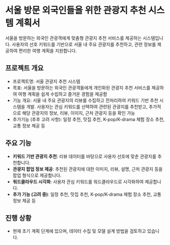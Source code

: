 # 서울 방문 외국인들을 위한 관광지 추천 시스템 계획서
서울을 방문하는 외국인 관광객에게 맞춤형 관광지 추천 서비스를 제공하는 시스템입니다. 사용자의 선호 키워드를 기반으로 서울 내 주요 관광지를 추천하고, 관련 정보를 제공하여 편리한 여행 계획을 지원합니다.

## 프로젝트 개요
- 프로젝트명: 서울 관광지 추천 시스템
- 목표: 서울을 방문하는 외국인 관광객들에게 개인화된 관광지 추천 서비스를 제공하여 여행 계획을 쉽게 수립하고 즐거운 경험을 제공함
- 기능 개요: 서울 내 주요 관광지의 리뷰를 수집하고 전처리하여 키워드 기반 추천 시스템을 개발. 사용자는 관심 키워드를 선택하여 관련된 관광지를 추천받고, 추가적으로 해당 관광지의 정보, 리뷰, 이미지, 근처 관광지 등을 확인 가능
- 추가기능 (추후 고려 사항): 일정 추천, 맛집 추천, K-pop/K-drama 체험 장소 추천, 교통 정보 제공 등

## 주요 기능
- **키워드 기반 관광지 추천**: 리뷰 데이터를 바탕으로 사용자 선호에 맞춘 관광지를 추천합니다.
- **관광지 팝업 정보 제공**: 추천된 관광지에 대한 이미지, 리뷰, 설명, 근처 관광지 등을 팝업 형식으로 제공합니다.
- **워드클라우드 시각화**: 사용자 관심 키워드를 워드클라우드로 시각화하여 제공합니다.
- **추가 기능 (고려 중)**: 일정 추천, 맛집 추천, K-pop/K-drama 체험 장소 추천, 교통 정보 제공 등

## 진행 상황
- 현재 초기 계획 단계에 있으며, 데이터 수집 및 모델 설계 방법을 검토하고 있습니다.

